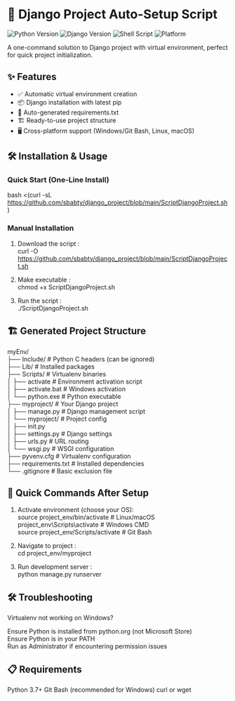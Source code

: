 # 🚀 Django Project Auto-Setup Script

![Python Version](https://img.shields.io/badge/python-3.7%2B-blue)
![Django Version](https://img.shields.io/badge/django-3.2%2B-green)
![Shell Script](https://img.shields.io/badge/shell_script-bash-purple)
![Platform](https://img.shields.io/badge/platform-windows%20%7C%20linux%20%7C%20macos-lightgrey)

A one-command solution to Django project with virtual environment, perfect for quick project initialization.

## ✨ Features

- ✅ Automatic virtual environment creation
- 📦 Django installation with latest pip
- 📝 Auto-generated requirements.txt
- 🏗️ Ready-to-use project structure
- 🖥️ Cross-platform support (Windows/Git Bash, Linux, macOS)

## 🛠️ Installation & Usage

### Quick Start (One-Line Install)

bash <(curl -sL https://github.com/sbabty/django_project/blob/main/ScriptDjangoProject.sh)

### Manual Installation
  1. Download the script :
    <br>curl -O https://github.com/sbabty/django_project/blob/main/ScriptDjangoProject.sh

  2. Make executable :
    <br>chmod +x ScriptDjangoProject.sh

  3. Run the script :
    <br>./ScriptDjangoProject.sh


## 🏗️ Generated Project Structure
myEnv/<br>
├── Include/         # Python C headers (can be ignored)<br>
├── Lib/             # Installed packages<br>
├── Scripts/         # Virtualenv binaries<br>
│ ├── activate       # Environment activation script<br>
│ ├── activate.bat   # Windows activation<br>
│ └── python.exe     # Python executable<br>
├── myproject/       # Your Django project<br>
│ ├── manage.py      # Django management script<br>
│ └── myproject/     # Project config<br>
│ ├── init.py<br>
│ ├── settings.py    # Django settings<br>
│ ├── urls.py        # URL routing<br>
│ └── wsgi.py        # WSGI configuration<br>
├── pyvenv.cfg       # Virtualenv configuration<br>
├── requirements.txt # Installed dependencies<br>
└── .gitignore       # Basic exclusion file<br>

## 🚀 Quick Commands After Setup

  1. Activate environment (choose your OS):
     <br>source project_env/bin/activate         # Linux/macOS
     <br>project_env\Scripts\activate            # Windows CMD
     <br>source project_env/Scripts/activate     # Git Bash

  2. Navigate to project :
     <br>cd project_env/myproject

  3. Run development server :
     <br>python manage.py runserver

## 🛠️ Troubleshooting
Virtualenv not working on Windows?

Ensure Python is installed from python.org (not Microsoft Store)<br>
Ensure Python is in your PATH<br>
Run as Administrator if encountering permission issues

## 📋 Requirements
Python 3.7+
Git Bash (recommended for Windows)
curl or wget
